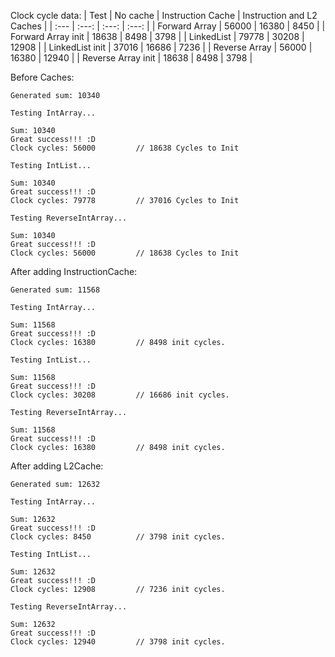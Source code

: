 Clock cycle data:
| Test | No cache | Instruction Cache | Instruction and L2 Caches |
| :--- | :---: | :---: | :---: |
| Forward Array | 56000 | 16380 | 8450 |
| Forward Array init | 18638 | 8498 | 3798 |
| LinkedList | 79778 | 30208 | 12908 |
| LinkedList init | 37016 | 16686 | 7236 |
| Reverse Array | 56000 | 16380 | 12940 |
| Reverse Array init | 18638 | 8498 | 3798 |

Before Caches:
```
Generated sum: 10340

Testing IntArray...

Sum: 10340
Great success!!! :D
Clock cycles: 56000         // 18638 Cycles to Init

Testing IntList...

Sum: 10340
Great success!!! :D
Clock cycles: 79778         // 37016 Cycles to Init

Testing ReverseIntArray...

Sum: 10340
Great success!!! :D
Clock cycles: 56000         // 18638 Cycles to Init
```

After adding InstructionCache:
```
Generated sum: 11568

Testing IntArray...

Sum: 11568
Great success!!! :D
Clock cycles: 16380         // 8498 init cycles.

Testing IntList...

Sum: 11568
Great success!!! :D
Clock cycles: 30208         // 16686 init cycles.

Testing ReverseIntArray...

Sum: 11568
Great success!!! :D
Clock cycles: 16380         // 8498 init cycles.
```

After adding L2Cache:
```
Generated sum: 12632

Testing IntArray...

Sum: 12632
Great success!!! :D
Clock cycles: 8450          // 3798 init cycles.

Testing IntList...

Sum: 12632
Great success!!! :D
Clock cycles: 12908         // 7236 init cycles.

Testing ReverseIntArray...

Sum: 12632
Great success!!! :D
Clock cycles: 12940         // 3798 init cycles.
```
